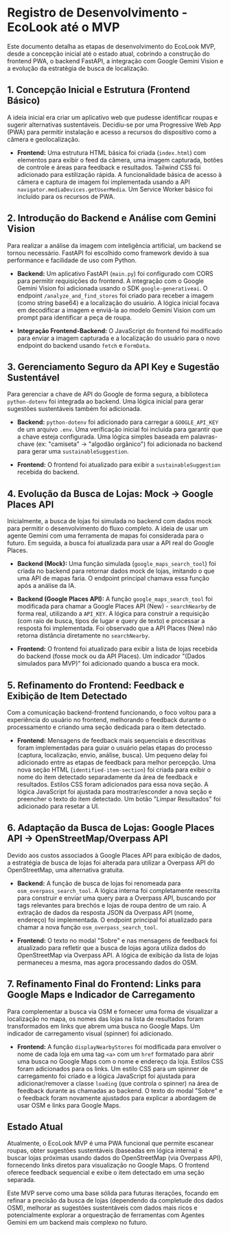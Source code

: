 # Registro de Desenvolvimento - EcoLook até o MVP

Este documento detalha as etapas de desenvolvimento do EcoLook MVP, desde a concepção inicial até o estado atual, cobrindo a construção do frontend PWA, o backend FastAPI, a integração com Google Gemini Vision e a evolução da estratégia de busca de localização.

## 1. Concepção Inicial e Estrutura (Frontend Básico)

A ideia inicial era criar um aplicativo web que pudesse identificar roupas e sugerir alternativas sustentáveis. Decidiu-se por uma Progressive Web App (PWA) para permitir instalação e acesso a recursos do dispositivo como a câmera e geolocalização.

- **Frontend:** Uma estrutura HTML básica foi criada (`index.html`) com elementos para exibir o feed da câmera, uma imagem capturada, botões de controle e áreas para feedback e resultados. Tailwind CSS foi adicionado para estilização rápida. A funcionalidade básica de acesso à câmera e captura de imagem foi implementada usando a API `navigator.mediaDevices.getUserMedia`. Um Service Worker básico foi incluído para os recursos de PWA.
    

## 2. Introdução do Backend e Análise com Gemini Vision

Para realizar a análise da imagem com inteligência artificial, um backend se tornou necessário. FastAPI foi escolhido como framework devido à sua performance e facilidade de uso com Python.

- **Backend:** Um aplicativo FastAPI (`main.py`) foi configurado com CORS para permitir requisições do frontend. A integração com o Google Gemini Vision foi adicionada usando o SDK `google-generativeai`. O endpoint `/analyze_and_find_stores` foi criado para receber a imagem (como string base64) e a localização do usuário. A lógica inicial focava em decodificar a imagem e enviá-la ao modelo Gemini Vision com um prompt para identificar a peça de roupa.
    
- **Integração Frontend-Backend:** O JavaScript do frontend foi modificado para enviar a imagem capturada e a localização do usuário para o novo endpoint do backend usando `fetch` e `FormData`.
    

## 3. Gerenciamento Seguro da API Key e Sugestão Sustentável

Para gerenciar a chave de API do Google de forma segura, a biblioteca `python-dotenv` foi integrada ao backend. Uma lógica inicial para gerar sugestões sustentáveis também foi adicionada.

- **Backend:** `python-dotenv` foi adicionado para carregar a `GOOGLE_API_KEY` de um arquivo `.env`. Uma verificação inicial foi incluída para garantir que a chave esteja configurada. Uma lógica simples baseada em palavras-chave (ex: "camiseta" -> "algodão orgânico") foi adicionada no backend para gerar uma `sustainableSuggestion`.
    
- **Frontend:** O frontend foi atualizado para exibir a `sustainableSuggestion` recebida do backend.
    

## 4. Evolução da Busca de Lojas: Mock -> Google Places API

Inicialmente, a busca de lojas foi simulada no backend com dados mock para permitir o desenvolvimento do fluxo completo. A ideia de usar um agente Gemini com uma ferramenta de mapas foi considerada para o futuro. Em seguida, a busca foi atualizada para usar a API real do Google Places.

- **Backend (Mock):** Uma função simulada (`google_maps_search_tool`) foi criada no backend para retornar dados mock de lojas, imitando o que uma API de mapas faria. O endpoint principal chamava essa função após a análise da IA.
    
- **Backend (Google Places API):** A função `google_maps_search_tool` foi modificada para chamar a Google Places API (New) - `searchNearby` de forma real, utilizando a `API_KEY`. A lógica para construir a requisição (com raio de busca, tipos de lugar e query de texto) e processar a resposta foi implementada. Foi observado que a API Places (New) não retorna distância diretamente no `searchNearby`.
    
- **Frontend:** O frontend foi atualizado para exibir a lista de lojas recebida do backend (fosse mock ou da API Places). Um indicador "(Dados simulados para MVP)" foi adicionado quando a busca era mock.
    

## 5. Refinamento do Frontend: Feedback e Exibição de Item Detectado

Com a comunicação backend-frontend funcionando, o foco voltou para a experiência do usuário no frontend, melhorando o feedback durante o processamento e criando uma seção dedicada para o item detectado.

- **Frontend:** Mensagens de feedback mais sequenciais e descritivas foram implementadas para guiar o usuário pelas etapas do processo (captura, localização, envio, análise, busca). Um pequeno delay foi adicionado entre as etapas de feedback para melhor percepção. Uma nova seção HTML (`identified-item-section`) foi criada para exibir o nome do item detectado separadamente da área de feedback e resultados. Estilos CSS foram adicionados para essa nova seção. A lógica JavaScript foi ajustada para mostrar/esconder a nova seção e preencher o texto do item detectado. Um botão "Limpar Resultados" foi adicionado para resetar a UI.
    

## 6. Adaptação da Busca de Lojas: Google Places API -> OpenStreetMap/Overpass API

Devido aos custos associados à Google Places API para exibição de dados, a estratégia de busca de lojas foi alterada para utilizar a Overpass API do OpenStreetMap, uma alternativa gratuita.

- **Backend:** A função de busca de lojas foi renomeada para `osm_overpass_search_tool`. A lógica interna foi completamente reescrita para construir e enviar uma query para a Overpass API, buscando por tags relevantes para brechós e lojas de roupa dentro de um raio. A extração de dados da resposta JSON da Overpass API (nome, endereço) foi implementada. O endpoint principal foi atualizado para chamar a nova função `osm_overpass_search_tool`.
    
- **Frontend:** O texto no modal "Sobre" e nas mensagens de feedback foi atualizado para refletir que a busca de lojas agora utiliza dados do OpenStreetMap via Overpass API. A lógica de exibição da lista de lojas permaneceu a mesma, mas agora processando dados do OSM.
    

## 7. Refinamento Final do Frontend: Links para Google Maps e Indicador de Carregamento

Para complementar a busca via OSM e fornecer uma forma de visualizar a localização no mapa, os nomes das lojas na lista de resultados foram transformados em links que abrem uma busca no Google Maps. Um indicador de carregamento visual (spinner) foi adicionado.

- **Frontend:** A função `displayNearbyStores` foi modificada para envolver o nome de cada loja em uma tag `<a>` com um `href` formatado para abrir uma busca no Google Maps com o nome e endereço da loja. Estilos CSS foram adicionados para os links. Um estilo CSS para um spinner de carregamento foi criado e a lógica JavaScript foi ajustada para adicionar/remover a classe `loading` (que controla o spinner) na área de feedback durante as chamadas ao backend. O texto do modal "Sobre" e o feedback foram novamente ajustados para explicar a abordagem de usar OSM e links para Google Maps.
    

## Estado Atual

Atualmente, o EcoLook MVP é uma PWA funcional que permite escanear roupas, obter sugestões sustentáveis (baseadas em lógica interna) e buscar lojas próximas usando dados do OpenStreetMap (via Overpass API), fornecendo links diretos para visualização no Google Maps. O frontend oferece feedback sequencial e exibe o item detectado em uma seção separada.

Este MVP serve como uma base sólida para futuras iterações, focando em refinar a precisão da busca de lojas (dependendo da completude dos dados OSM), melhorar as sugestões sustentáveis com dados mais ricos e potencialmente explorar a orquestração de ferramentas com Agentes Gemini em um backend mais complexo no futuro.